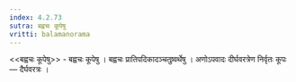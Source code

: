 ```yaml
---
index: 4.2.73
sutra: बह्वचः कूपेषु
vritti: balamanorama
---
```


<<बह्वचः कूपेषु>> - बह्वचः कूपेषु । बह्वचः प्रातिपदिकादञ्चतुष्र्वर्थेषु । अणोऽपवादः दीर्घवरत्रेण निर्वृतः कूपः — दैर्घवरत्रः । 